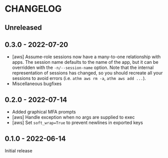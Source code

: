 # CHANGELOG

## Unreleased

## 0.3.0 - 2022-07-20

- [aws] Assume-role sessions now have a many-to-one relationship with apps. The
  session name defaults to the name of the app, but it can be overridden with
  the `-n/--session-name` option. Note that the internal representation of
  sessions has changed, so you should recreate all your sessions to avoid errors
  (i.e. `athm aws rm -a`, `athm aws add ...`).
- Miscellaneous bugfixes

## 0.2.0 - 2022-07-14

- Added graphical MFA prompts
- [aws] Handle exception when no args are supplied to exec
- [aws] Set `soft_wrap=True` to prevent newlines in exported keys

## 0.1.0 - 2022-06-14

Initial release
